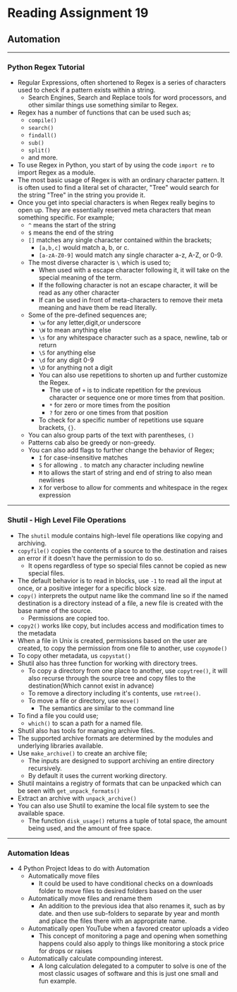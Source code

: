 # Reading Assignment 19

## Automation

---

### Python Regex Tutorial

- Regular Expressions, often shortened to Regex is a series of characters used to check if a pattern exists within a string.
  - Search Engines, Search and Replace tools for word processors, and other similar things use something similar to Regex.
- Regex has a number of functions that can be used such as;
  - `compile()`
  - `search()`
  - `findall()`
  - `sub()`
  - `split()`
  - and more.
- To use Regex in Python, you start of by using the code `import re` to import Regex as a module.
- The most basic usage of Regex is with an ordinary character pattern. It is often used to find a literal set of character, "Tree" would search for the string "Tree" in the string you provide it.
- Once you get into special characters is when Regex really begins to open up. They are essentially reserved meta characters that mean something specific. For example;
  - `^` means the start of the string
  - `$` means the end of the string
  - `[]` matches any single character contained within the brackets;
    - `[a,b,c]` would match a, b, or c.
    - `[a-zA-Z0-9]` would match any single character a-z, A-Z, or 0-9.
  - The most diverse character is `\` which is used to;
    - When used with a escape character following it, it will take on the special meaning of the term.
    - If the following character is not an escape character, it will be read as any other character
    - If can be used in front of meta-characters to remove their meta meaning and have them be read literally.
  - Some of the pre-defined sequences are;
    - `\w` for any letter,digit,or underscore
    - `\W` to mean anything else
    - `\s` for any whitespace character such as a space, newline, tab or return
    - `\S` for anything else
    - `\d` for any digit 0-9
    - `\D` for anything not a digit
    - You can also use repetitions to shorten up and further customize the Regex.
      - The use of `+` is to indicate repetition for the previous character or sequence one or more times from that position.
      - `*` for zero or more times from the position
      - `?` for zero or one times from that position
    - To check for a specific number of repetitions use square brackets, `{}`.
  - You can also group parts of the text with parentheses, `()`
  - Patterns cab also be greedy or non-greedy.
  - You can also add flags to further change the behavior of Regex;
    - `I` for case-insensitive matches
    - `S` for allowing `.` to match any character including newline
    - `M` to allows the start of string and end of string to also mean newlines
    - `X` for verbose to allow for comments and whitespace in the regex expression

---

### Shutil - High Level File Operations

- The `shutil` module contains high-level file operations like copying and archiving.
- `copyfile()` copies the contents of a source to the destination and raises an error if it doesn't have the permission to do so.
  - It opens regardless of type so special files cannot be copied as new special files.
- The default behavior is to read in blocks, use `-1` to read all the input at once, or a positive integer for a specific block size.
- `copy()` interprets the output name like the command line so if the named destination is a directory instead of a file, a new file is created with the base name of the source.
  - Permissions are copied too.
- `copy2()` works like copy, but includes access and modification times to the metadata
- When a file in Unix is created, permissions based on the user are created, to copy the permission from one file to another, use `copymode()`
- To copy other metadata, us `copystat()`
- Shutil also has three function for working with directory trees.
  - To copy a directory from one place to another, use `copytree()`, it will also recurse through the source tree and copy files to the destination(Which cannot exist in advance)
  - To remove a directory including it's contents, use `rmtree()`.
  - To move a file or directory, use `move()`
    - The semantics are similar to the command line
- To find a file you could use;
  - `which()` to scan a path for a named file.
- Shutil also has tools for managing archive files.
- The supported archive formats are determined by the modules and underlying libraries available.
- Use `make_archive()` to create an archive file;
  - The inputs are designed to support archiving an entire directory recursively.
  - By default it uses the current working directory.
- Shutil maintains a registry of formats that can be unpacked which can be seen with `get_unpack_formats()`
- Extract an archive with `unpack_archive()`
- You can also use Shutil to examine the local file system to see the available space.
  - The function `disk_usage()` returns a tuple of total space, the amount being used, and the amount of free space.

---

### Automation Ideas

- 4 Python Project Ideas to do with Automation
  - Automatically move files
    - It could be used to have conditional checks on a downloads folder to move files to desired folders based on the user
  - Automatically move files and rename them
    - An addition to the previous idea that also renames it, such as by date. and then use sub-folders to separate by year and month and place the files there with an appropriate name.
  - Automatically open YouTube when a favored creator uploads a video
    - This concept of monitoring a page and opening when something happens could also apply to things like monitoring a stock price for drops or raises
  - Automatically calculate compounding interest.
    - A long calculation delegated to a computer to solve is one of the most classic usages of software and this is just one small and fun example.
